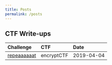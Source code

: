 ```yaml
---
title: Posts
permalink: /posts
---
```


## CTF Write-ups

| Challenge                             | CTF                   | Date              |
|:--------------------------------------|:----------------------|:------------------|
|[repeaaaaaat](https://sysdevploit.github.io/2019/04/04/encryptCTF-repeaaaaaat.html)| encryptCTF | 2019-04-04 |                                       |             |                   |
